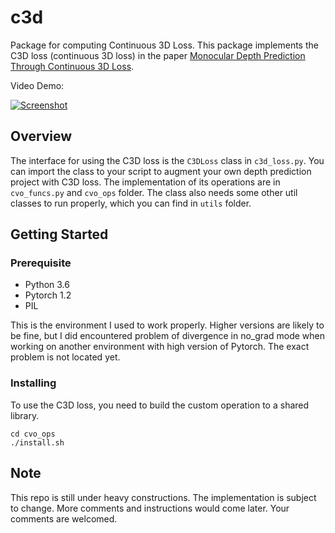 # c3d
Package for computing Continuous 3D Loss. This package implements the C3D loss (continuous 3D loss) in the paper [Monocular Depth Prediction Through Continuous 3D Loss](https://arxiv.org/abs/2003.09763). 

Video Demo: 

[![Screenshot](https://img.youtube.com/vi/gDfAfD4yHuM/maxresdefault.jpg)](https://youtu.be/gDfAfD4yHuM)

## Overview
The interface for using the C3D loss is the `C3DLoss` class in `c3d_loss.py`. You can import the class to your script to augment your own depth prediction project with C3D loss. The implementation of its operations are in `cvo_funcs.py` and `cvo_ops` folder. The class also needs some other util classes to run properly, which you can find in `utils` folder. 

## Getting Started

### Prerequisite
* Python 3.6
* Pytorch 1.2
* PIL

This is the environment I used to work properly. Higher versions are likely to be fine, but I did encountered problem of divergence in no_grad mode when working on another environment with high version of Pytorch. The exact problem is not located yet. 

### Installing
To use the C3D loss, you need to build the custom operation to a shared library. 
```
cd cvo_ops
./install.sh
```

## Note
This repo is still under heavy constructions. The implementation is subject to change. More comments and instructions would come later. Your comments are welcomed. 
